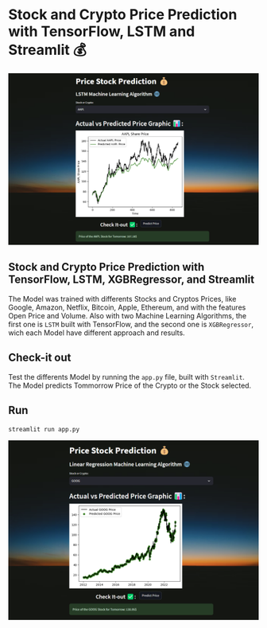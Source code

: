 # Stock and Crypto Price Prediction with TensorFlow, LSTM and Streamlit 💰

<img src="./img1.png" width="800"/>

## Stock and Crypto Price Prediction with TensorFlow, LSTM, XGBRegressor, and Streamlit

The Model was trained with differents Stocks and Cryptos Prices, like Google, Amazon, Netflix, Bitcoin, Apple, Ethereum, and with the features Open Price and Volume. Also with two Machine Learning Algorithms, the first one is `LSTM` built with TensorFlow, and the second one is `XGBRegressor`, wich each Model have different approach and results.

## Check-it out
Test the differents Model by running the `app.py` file, built with `Streamlit`. The Model predicts Tommorrow Price of the Crypto or the Stock selected.

## Run
```sh
streamlit run app.py
```

<img src="./img2.png" width="800"/>

